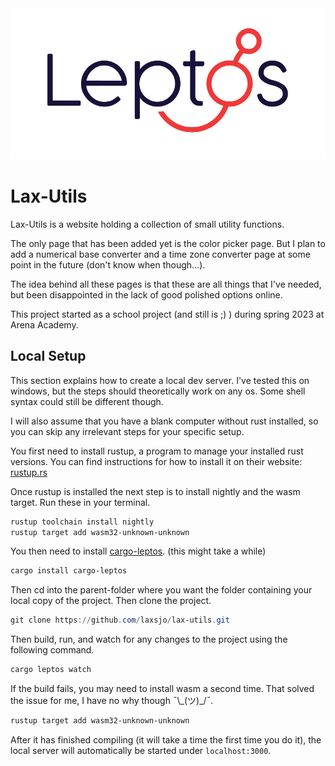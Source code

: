 <picture>
    <source srcset="https://raw.githubusercontent.com/leptos-rs/leptos/main/docs/logos/Leptos_logo_Solid_White.svg" media="(prefers-color-scheme: dark)">
    <img src="https://raw.githubusercontent.com/leptos-rs/leptos/main/docs/logos/Leptos_logo_RGB.svg" alt="Leptos Logo">
</picture>

# Lax-Utils

Lax-Utils is a website holding a collection of small utility functions.

The only page that has been added yet is the color picker page.
But I plan to add a numerical base converter and a time zone converter page
at some point in the future (don't know when though...).

The idea behind all these pages is that these are all things that I've needed,
but been disappointed in the lack of good polished options online.

This project started as a school project (and still is ;) ) during spring 2023 at Arena Academy.

## Local Setup

This section explains how to create a local dev server.
I've tested this on windows, but the steps should theoretically work on any os.
Some shell syntax could still be different though.

I will also assume that you have a blank computer without rust installed, so you
can skip any irrelevant steps for your specific setup.

You first need to install rustup, a program to manage your installed rust
versions. You can find instructions for how to install it on their website: [rustup.rs](https://rustup.rs/)

Once rustup is installed the next step is to install nightly and the wasm
target. Run these in your terminal.

```powershell
rustup toolchain install nightly
rustup target add wasm32-unknown-unknown
```

You then need to install [cargo-leptos](https://github.com/leptos-rs/cargo-leptos).
(this might take a while)

```powershell
cargo install cargo-leptos
```

Then cd into the parent-folder where you want the folder containing your local copy of the project.
Then clone the project.

```powershell
git clone https://github.com/laxsjo/lax-utils.git
```

Then build, run, and watch for any changes to the project using the following
command.

```powershell
cargo leptos watch
```

If the build fails, you may need to install wasm a second time. That solved the
issue for me, I have no why though ¯\\\_(ツ)\_/¯.

```powershell
rustup target add wasm32-unknown-unknown
```

After it has finished compiling (it will take a time the first time you do it),
the local server will automatically be started under `localhost:3000`.

<!-- ## Executing a Server on a Remote Machine Without the Toolchain

After running a `cargo leptos build --release` the minimum files needed are:

1. The server binary located in `target/server/release`
2. The `site` directory and all files within located in `target/site`

Copy these files to your remote server. The directory structure should be:

```text
leptos_start
site/
```

Set the following environment variables (updating for your project as needed):

```text
LEPTOS_OUTPUT_NAME="lax-utils"
LEPTOS_SITE_ROOT="site"
LEPTOS_SITE_PKG_DIR="pkg"
LEPTOS_SITE_ADDR="127.0.0.1:3000"
LEPTOS_RELOAD_PORT="3001"
```

Finally, run the server binary. -->

<!-- potential logo? https://www.flaticon.com/free-icon/fish_3162099?term=salmon&related_id=3162099 -->

